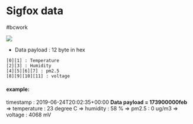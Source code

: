 # Sigfox data
#bcwork



![](Sigfox%20data/0DCA4418-B49E-4A86-AF8D-C14E752C903F.png)
* Data payload :
12 byte in hex
```
[0][1] : Temperature 
[2][3] : Humidity
[4][5][6][7] : pm2.5
[8][9][10][11] : voltage 
```
#### example:
timestamp : 2019-06-24T20:02:35+00:00
**Data payload = 173900000feb**
=> temperature :  23 degree C
=> humidity : 58 %
=> pm2.5 : 0 ug/m3
=> voltage : 4068 mV
